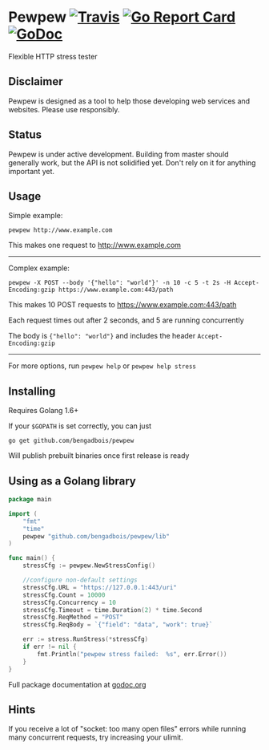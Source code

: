 # Pewpew [![Travis](https://img.shields.io/travis/bengadbois/pewpew.svg?branch=master&style=flat-square)](https://travis-ci.org/bengadbois/pewpew) [![Go Report Card](https://goreportcard.com/badge/github.com/bengadbois/pewpew?style=flat-square)](https://goreportcard.com/report/github.com/bengadbois/pewpew) [![GoDoc](https://img.shields.io/badge/godoc-reference-blue.svg?style=flat-square)](https://godoc.org/github.com/bengadbois/pewpew/lib)

Flexible HTTP stress tester

## Disclaimer
Pewpew is designed as a tool to help those developing web services and websites. Please use responsibly.

## Status
Pewpew is under active development. Building from master should generally work, but the API is not solidified yet. Don't rely on it for anything important yet.

## Usage
Simple example:
```
pewpew http://www.example.com
```
This makes one request to http://www.example.com

---

Complex example:
```
pewpew -X POST --body '{"hello": "world"}' -n 10 -c 5 -t 2s -H Accept-Encoding:gzip https://www.example.com:443/path
```
This makes 10 POST requests to https://www.example.com:443/path

Each request times out after 2 seconds, and 5 are running concurrently

The body is `{"hello": "world"}` and includes the header `Accept-Encoding:gzip`

---

For more options, run `pewpew help` or `pewpew help stress`

## Installing
Requires Golang 1.6+

If your `$GOPATH` is set correctly, you can just

```
go get github.com/bengadbois/pewpew
```

Will publish prebuilt binaries once first release is ready

## Using as a Golang library
```go
package main

import (
	"fmt"
	"time"
	pewpew "github.com/bengadbois/pewpew/lib"
)

func main() {
	stressCfg := pewpew.NewStressConfig()

	//configure non-default settings
	stressCfg.URL = "https://127.0.0.1:443/uri"
	stressCfg.Count = 10000
	stressCfg.Concurrency = 10
	stressCfg.Timeout = time.Duration(2) * time.Second
	stressCfg.ReqMethod = "POST"
	stressCfg.ReqBody = `{"field": "data", "work": true}`

	err := stress.RunStress(*stressCfg)
	if err != nil {
		fmt.Println("pewpew stress failed:  %s", err.Error())
	}
}
```
Full package documentation at [godoc.org](https://godoc.org/github.com/bengadbois/pewpew/lib)

## Hints

If you receive a lot of "socket: too many open files" errors while running many concurrent requests, try increasing your ulimit.
